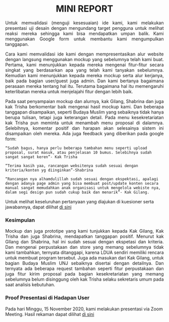 <h1 align= center> MINI REPORT </h1>

<p align= "justify">
Untuk memvalidasi (menguji kesesuaian) ide kami, kami melakukan presentasi uji desain dengan mengundang target pengguna untuk melihat reaksi mereka sehingga kami bisa mendapatkan umpan balik. Kami menggunakan Google form untuk membantu kami mengumpulkan tanggapan. 

<p align= "justify">
Cara kami memvalidasi ide kami dengan mempresentasikan alur website dengan langsung menggunakan mockup yang sebelumnya telah kami buat. Pertama, kami menunjukkan kepada mereka mengenai fitur-fitur secara singkat yang berdasarkan apa yang telah kami tanyakan sebelumnya. Kemudian kami menunjukkan kepada mereka mockup serta alur kerjanya, baik pada bagian user/guest juga admin. Dan kami  bertanya bagaimana perasaan mereka tentang hal itu. Terutama bagaimana hal itu memengaruhi keterlibatan mereka untuk menjelajahi fitur dengan lebih baik.
  
<p align= "justify">
Pada saat penyampaian mockup dan alurnya, kak Gilang, Shabrina dan juga kak Trisha berkomentar baik mengenai hasil mockup kami.  Dan  beberapa tanggapan disampaikan, seperti Budaya Muslim yang sebaiknya tidak hanya berupa tulisan, tetapi juga keterangan detail. Pada menu kesekretariatan kak Trisha pun meminta untuk menambah menu proposal di dalamnya. Selebihnya, komentar positif dan harapan akan selesainya sistem ini disampaikan oleh mereka. 
Ada juga feedback yang diberikan pada google form:

`“Sudah bagus, hanya perlu beberapa tambahan menu seperti upload proposal, surat masuk, atau penjelasan 10 bumus. Selebihnya sudah sangat sangat keren”- Kak Trisha`

`“Terima kasih yaa, rancangan websitenya sudah sesuai dengan kriteria/konten yg diinginkan”-Shabrina`

`“Rancangan nya alhamdulillah sudah sesuai dengan ekspektasi, apalagi dengan adanya page admin yang bisa membuat post/update konten secara manual sangat memudahkan anak organisasi untuk mengelola webiste nya, dalam segi design pun sudah cukup baik dan menarik”- Kak Gilang.`

Untuk melihat keseluruhan pertanyaan yang diajukan di kuesioner serta jawabannya,  dapat dilihat [di sini](https://drive.google.com/file/d/1ZS_q2wM2rQ2bJSc-w8XDsNJSpHe8O6-4/view?usp=sharing)


### Kesimpulan

<p align= "justify">
Mockup dan juga prototipe yang kami tunjukkan kepada Kak Gilang, Kak Trisha dan juga Shabrina, mendapatkan tanggapan positif. Menurut kak GIlang dan Shabrina, hal ini sudah sesuai dengan ekspetasi dan kriteria. Dan mengenai perpustakaan dan store yang memang sebelumnya tidak kami tambahkan, ternyata ditanggapi, karena LDUA sendiri memiliki rencara untuk membuat program tersebut. Juga ada masukan dari Kak Gilang, untuk bagian Budaya Muslim UNJ sebaiknya disertai dengan detailnya. Dan ternyata ada beberapa request tambahan seperti fitur perpustakaan dan juga fitur kirim proposal pada bagian kesekretariatan yang memang sebelumnya belum disinggung oleh kak Trisha selaku sekretaris umum pada saat analisis kebutuhan. 


### Proof Presentasi di Hadapan User
Pada hari Minggu, 15 November 2020, kami melakukan presentasi via Zoom Meeting. Hasil rekaman dapat dilihat [di sini](https://youtu.be/2g6CFQLqnGc)
